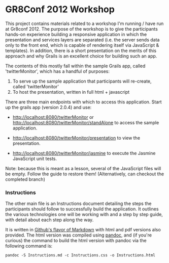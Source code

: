 # GR8Conf 2012 Workshop


This project contains materials related to a workshop I'm running / have run at Gr8conf 2012. The purpose of the workshop is to give the participants hands-on experience building a responsive application in which the presentation and services layers are separated (i.e. the server sends data only to the front end, which is capable of rendering itself via JavaScript & templates). In addition, there is a short presentation on the merits of this approach and why Grails is an excellent choice for building such an app.

The contents of this mostly fall within the sample Grails app, called 'twitterMonitor', which has a handful of purposes:

1.	To serve up the sample application that participants will re-create, called 'twitterMonitor'
2.	To host the presentation, written in full html + javascript 

There are three main endpoints with which to access this application. Start up the grails app (version 2.0.4) and use: 

*	[http://localhost:8080/twitterMonitor](http://localhost:8080/twitterMonitor) or [http://localhost:8080/twitterMonitor/standAlone](http://localhost:8080/twitterMonitor/standAlone) to access the sample application.

*	[http://localhost:8080/twitterMonitor/presentation](http://localhost:8080/twitterMonitor/presentation) to view the presentation.

*	[http://localhost:8080/twitterMonitor/jasmine](http://localhost:8080/twitterMonitor/jasmine) to execute the Jasmine JavaScript unit tests.

Note: because this is meant as a lesson, several of the JavaScript files will be empty. Follow the guide to restore them! (Alternatively, can checkout the completed branch)

### Instructions

The other main file is an Instructions document detailing the steps the participants should follow to successfully build the application. It outlines the various technologies one will be working with and a step by step guide, with detail about each step along the way.

It is written in [Github's flavor of Markdown](http://github.github.com/github-flavored-markdown/) with html and pdf versions also provided. The html version was compiled using [pandoc](http://johnmacfarlane.net/pandoc/), and (if you're curious) the command to build the html version with pandoc via the following command is:

	pandoc -S Instructions.md -c Instructions.css -o Instructions.html


